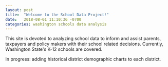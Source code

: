 ```yaml
---
layout: post
title:  "Welcome to the School Data Project!"
date:   2018-08-01 11:10:36 -0700
categories: washington schools data analysis
---
```

This site is devoted to analyzing school data to inform and assist parents, taxpayers and policy makers with their school related decisions.
Currently, Washington State's K-12 schools are covered.

In progress: adding historical district demographic charts to each district.
